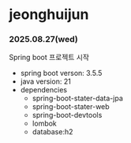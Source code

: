 # jeonghuijun
### 2025.08.27(wed)
Spring boot 프로젝트 시작
- spring boot verson: 3.5.5
- java version: 21
- dependencies
  - spring-boot-stater-data-jpa
  - spring-boot-stater-web
  - spring-boot-devtools
  - lombok
  - database:h2
